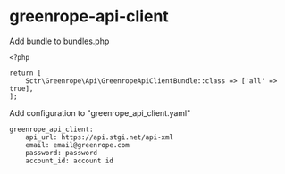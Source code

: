 # greenrope-api-client

Add bundle to bundles.php
```$php
<?php

return [
    Sctr\Greenrope\Api\GreenropeApiClientBundle::class => ['all' => true],
];

```

Add configuration to "greenrope_api_client.yaml"
```$yaml
greenrope_api_client:
    api_url: https://api.stgi.net/api-xml
    email: email@greenrope.com
    password: password
    account_id: account id

```
